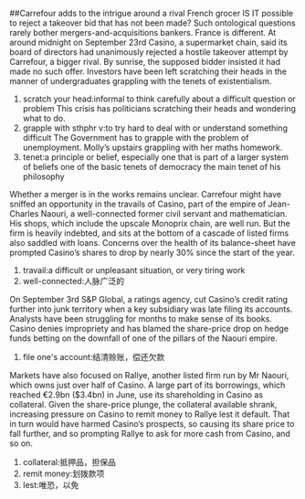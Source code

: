 ##Carrefour adds to the intrigue around a rival French grocer
IS IT possible to reject a takeover bid that has not been made? Such ontological questions rarely bother mergers-and-acquisitions bankers. France is different. At around midnight on September 23rd Casino, a supermarket chain, said its board of directors had unanimously rejected a hostile takeover attempt by Carrefour, a bigger rival. By sunrise, the supposed bidder insisted it had made no such offer. Investors have been left scratching their heads in the manner of undergraduates grappling with the tenets of existentialism.
1. scratch your head:informal to think carefully about a difficult question or problem
This crisis has politicians scratching their heads and wondering what to do.
2. grapple with sthphr v:to try hard to deal with or understand something difficult
The Government has to grapple with the problem of unemployment.
Molly’s upstairs grappling with her maths homework.
3. tenet:a principle or belief, especially one that is part of a larger system of beliefs
one of the basic tenets of democracy
the main tenet of his philosophy

Whether a merger is in the works remains unclear. Carrefour might have sniffed an opportunity in the travails of Casino, part of the empire of Jean-Charles Naouri, a well-connected former civil servant and mathematician. His shops, which include the upscale Monoprix chain, are well run. But the firm is heavily indebted, and sits at the bottom of a cascade of listed firms also saddled with loans. Concerns over the health of its balance-sheet have prompted Casino’s shares to drop by nearly 30% since the start of the year.
1. travail:a difficult or unpleasant situation, or very tiring work
2. well-connected:人脉广泛的

On September 3rd S&P Global, a ratings agency, cut Casino’s credit rating further into junk territory when a key subsidiary was late filing its accounts. Analysts have been struggling for months to make sense of its books. Casino denies impropriety and has blamed the share-price drop on hedge funds betting on the downfall of one of the pillars of the Naouri empire.
1. file one's account:结清赊账，偿还欠款

Markets have also focused on Rallye, another listed firm run by Mr Naouri, which owns just over half of Casino. A large part of its borrowings, which reached €2.9bn ($3.4bn) in June, use its shareholding in Casino as collateral. Given the share-price plunge, the collateral available shrank, increasing pressure on Casino to remit money to Rallye lest it default. That in turn would have harmed Casino’s prospects, so causing its share price to fall further, and so prompting Rallye to ask for more cash from Casino, and so on.
1. collateral:抵押品，担保品
2. remit money:划拨款项
3. lest:唯恐，以免